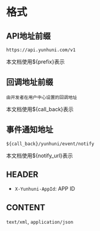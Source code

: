 # 格式


## API地址前缀

```
https://api.yunhuni.com/v1
```
本文档使用${prefix}表示

## 回调地址前缀
```
由开发者在用户中心设置的回调地址
```
本文档使用${call_back}表示

## 事件通知地址
```
${call_back}/yunhuni/event/notify
```
本文档使用${notify_url}表示


## HEADER

- `X-Yunhuni-AppId`: APP ID

## CONTENT

`text/xml`, `application/json`
